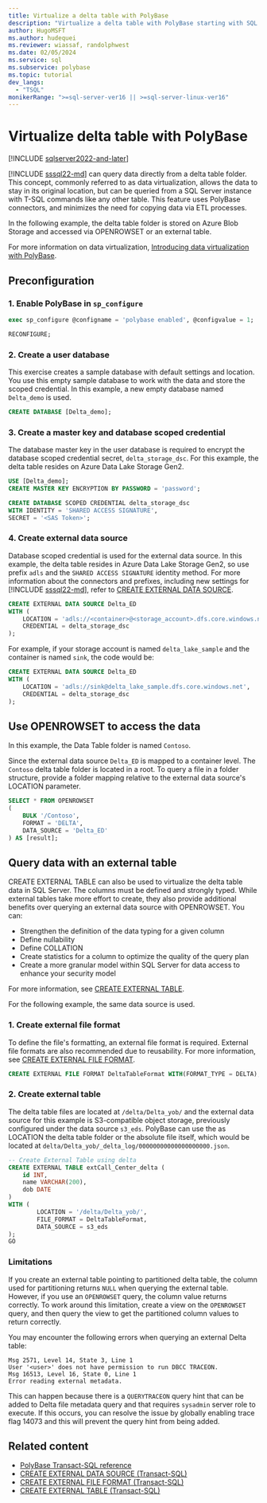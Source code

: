 ```yaml
---
title: Virtualize a delta table with PolyBase
description: "Virtualize a delta table with PolyBase starting with SQL Server 2022."
author: HugoMSFT
ms.author: hudequei
ms.reviewer: wiassaf, randolphwest
ms.date: 02/05/2024
ms.service: sql
ms.subservice: polybase
ms.topic: tutorial
dev_langs:
  - "TSQL"
monikerRange: ">=sql-server-ver16 || >=sql-server-linux-ver16"
---
```


# Virtualize delta table with PolyBase

[!INCLUDE [sqlserver2022-and-later](../../includes/applies-to-version/sqlserver2022-and-later.md)]

[!INCLUDE [sssql22-md](../../includes/sssql22-md.md)] can query data directly from a delta table folder. This concept, commonly referred to as data virtualization, allows the data to stay in its original location, but can be queried from a SQL Server instance with T-SQL commands like any other table. This feature uses PolyBase connectors, and minimizes the need for copying data via ETL processes.

In the following example, the delta table folder is stored on Azure Blob Storage and accessed via OPENROWSET or an external table.

For more information on data virtualization, [Introducing data virtualization with PolyBase](polybase-guide.md).

## Preconfiguration

### 1. Enable PolyBase in `sp_configure`

```sql
exec sp_configure @configname = 'polybase enabled', @configvalue = 1;

RECONFIGURE;
```

### 2. Create a user database

This exercise creates a sample database with default settings and location. You use this empty sample database to work with the data and store the scoped credential. In this example, a new empty database named `Delta_demo` is used.

```sql
CREATE DATABASE [Delta_demo];
```

### 3. Create a master key and database scoped credential

The database master key in the user database is required to encrypt the database scoped credential secret, `delta_storage_dsc`. For this example, the delta table resides on Azure Data Lake Storage Gen2.

```sql
USE [Delta_demo];
CREATE MASTER KEY ENCRYPTION BY PASSWORD = 'password';
```

```sql
CREATE DATABASE SCOPED CREDENTIAL delta_storage_dsc
WITH IDENTITY = 'SHARED ACCESS SIGNATURE',
SECRET = '<SAS Token>';
```

### 4. Create external data source

Database scoped credential is used for the external data source. In this example, the delta table resides in Azure Data Lake Storage Gen2, so use prefix `adls` and the `SHARED ACCESS SIGNATURE` identity method. For more information about the connectors and prefixes, including new settings for [!INCLUDE [sssql22-md](../../includes/sssql22-md.md)], refer to [CREATE EXTERNAL DATA SOURCE](../../t-sql/statements/create-external-data-source-transact-sql.md?view=sql-server-ver16&preserve-view=true#location--prefixpathport-3).

```sql
CREATE EXTERNAL DATA SOURCE Delta_ED
WITH (
    LOCATION = 'adls://<container>@<storage_account>.dfs.core.windows.net',
    CREDENTIAL = delta_storage_dsc
);
```

For example, if your storage account is named `delta_lake_sample` and the container is named `sink`, the code would be:

```sql
CREATE EXTERNAL DATA SOURCE Delta_ED
WITH (
    LOCATION = 'adls://sink@delta_lake_sample.dfs.core.windows.net',
    CREDENTIAL = delta_storage_dsc
);
```

## Use OPENROWSET to access the data

In this example, the Data Table folder is named `Contoso`.

Since the external data source `Delta_ED` is mapped to a container level. The `Contoso` delta table folder is located in a root. To query a file in a folder structure, provide a folder mapping relative to the external data source's LOCATION parameter.

```sql
SELECT * FROM OPENROWSET
(
    BULK '/Contoso',
    FORMAT = 'DELTA',
    DATA_SOURCE = 'Delta_ED'
) AS [result];
```

## Query data with an external table

CREATE EXTERNAL TABLE can also be used to virtualize the delta table data in SQL Server. The columns must be defined and strongly typed. While external tables take more effort to create, they also provide additional benefits over querying an external data source with OPENROWSET. You can:

- Strengthen the definition of the data typing for a given column
- Define nullability
- Define COLLATION
- Create statistics for a column to optimize the quality of the query plan
- Create a more granular model within SQL Server for data access to enhance your security model

For more information, see [CREATE EXTERNAL TABLE](../../t-sql/statements/create-external-table-transact-sql.md).

For the following example, the same data source is used.

### 1. Create external file format

To define the file's formatting, an external file format is required. External file formats are also recommended due to reusability. For more information, see [CREATE EXTERNAL FILE FORMAT](../../t-sql/statements/create-external-file-format-transact-sql.md).

```sql
CREATE EXTERNAL FILE FORMAT DeltaTableFormat WITH(FORMAT_TYPE = DELTA);
```

### 2. Create external table

The delta table files are located at `/delta/Delta_yob/` and the external data source for this example is S3-compatible object storage, previously configured under the data source `s3_eds`. PolyBase can use the as LOCATION the delta table folder or the absolute file itself, which would be located at `delta/Delta_yob/_delta_log/00000000000000000000.json`.

```sql
-- Create External Table using delta
CREATE EXTERNAL TABLE extCall_Center_delta (
    id INT,
    name VARCHAR(200),
    dob DATE
)
WITH (
        LOCATION = '/delta/Delta_yob/',
        FILE_FORMAT = DeltaTableFormat,
        DATA_SOURCE = s3_eds
);
GO
```

### Limitations

If you create an external table pointing to partitioned delta table, the column used for partitioning returns `NULL` when querying the external table. However, if you use an `OPENROWSET` query, the column value returns correctly. To work around this limitation, create a view on the `OPENROWSET` query, and then query the view to get the partitioned column values to return correctly.

You may encounter the following errors when querying an external Delta table:

```
Msg 2571, Level 14, State 3, Line 1
User '<user>' does not have permission to run DBCC TRACEON.
Msg 16513, Level 16, State 0, Line 1
Error reading external metadata.
```
This can happen because there is a `QUERYTRACEON` query hint that can be added to Delta file metadata query and that requires `sysadmin` server role to execute. If this occurs, you can resolve the issue by globally enabling trace flag 14073 and this will prevent the query hint from being added.

## Related content

- [PolyBase Transact-SQL reference](polybase-t-sql-objects.md)
- [CREATE EXTERNAL DATA SOURCE (Transact-SQL)](../../t-sql/statements/create-external-data-source-transact-sql.md)
- [CREATE EXTERNAL FILE FORMAT (Transact-SQL)](../../t-sql/statements/create-external-file-format-transact-sql.md)
- [CREATE EXTERNAL TABLE (Transact-SQL)](../../t-sql/statements/create-external-table-transact-sql.md)
